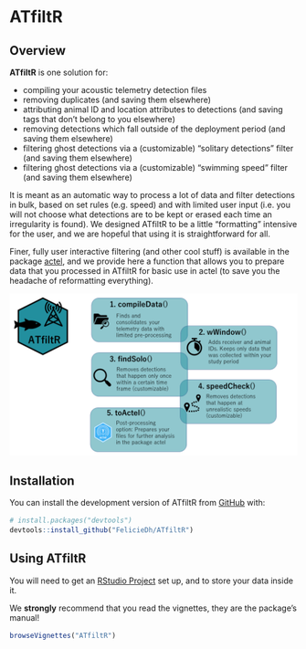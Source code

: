 
<!-- README.md is generated from README.Rmd. Please edit that file -->

# ATfiltR

<!-- badges: start -->
<!-- badges: end -->

## Overview

**ATfiltR** is one solution for:  
- compiling your acoustic telemetry detection files  
- removing duplicates (and saving them elsewhere)  
- attributing animal ID and location attributes to detections (and
saving tags that don’t belong to you elsewhere)  
- removing detections which fall outside of the deployment period (and
saving them elsewhere)  
- filtering ghost detections via a (customizable) “solitary detections”
filter (and saving them elsewhere)  
- filtering ghost detections via a (customizable) “swimming speed”
filter (and saving them elsewhere)

It is meant as an automatic way to process a lot of data and filter
detections in bulk, based on set rules (e.g. speed) and with limited
user input (i.e. you will not choose what detections are to be kept or
erased each time an irregularity is found). We designed ATfiltR to be a
little “formatting” intensive for the user, and we are hopeful that
using it is straightforward for all.

Finer, fully user interactive filtering (and other cool stuff) is
available in the package [actel](https://github.com/hugomflavio/actel),
and we provide here a function that allows you to prepare data that you
processed in ATfiltR for basic use in actel (to save you the headache of
reformatting everything).

![](vignettes/ATfiltR-graph-abstract.png)

## Installation

You can install the development version of ATfiltR from
[GitHub](https://github.com/) with:

``` r
# install.packages("devtools")
devtools::install_github("FelicieDh/ATfiltR")
```

## Using ATfiltR

You will need to get an [RStudio
Project](https://support.rstudio.com/hc/en-us/articles/200526207-Using-RStudio-Projects)
set up, and to store your data inside it.

We **strongly** recommend that you read the vignettes, they are the
package’s manual!

``` r
browseVignettes("ATfiltR")
```
